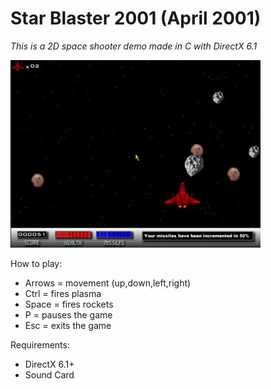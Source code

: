 # Star Blaster 2001 (April 2001)
_This is a 2D space shooter demo made in C with DirectX 6.1_

![](https://github.com/hectormoralespiloni/Star-Blaster-2001/blob/master/starblaster_full.jpg)

How to play:
* Arrows = movement (up,down,left,right)
* Ctrl = fires plasma
* Space = fires rockets
* P = pauses the game
* Esc = exits the game

Requirements:
* DirectX 6.1+
* Sound Card